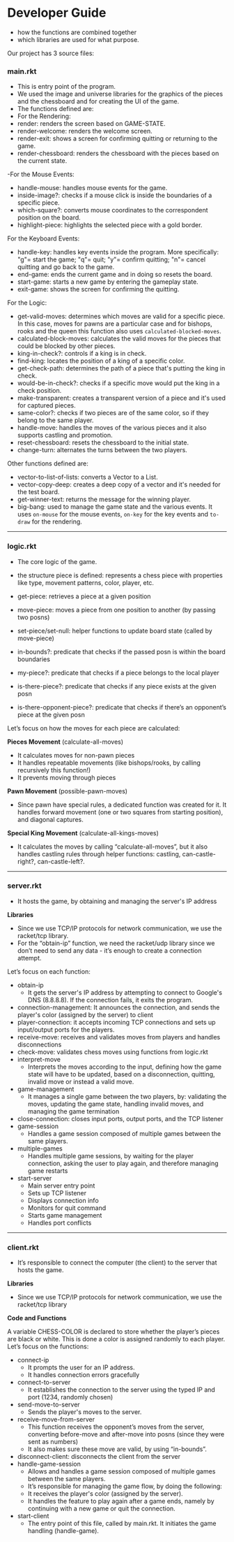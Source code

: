 # Developer Guide

- how the functions are combined together
- which libraries are used for what purpose.

Our project has 3 source files: 

### main.rkt

- This is entry point of the program.
- We used the image and universe libraries for the graphics of the pieces and the chessboard and for creating the UI of the game.
- The functions defined are:
- For the Rendering:
- render: renders the screen based on GAME-STATE.
- render-welcome: renders the welcome screen.
- render-exit: shows a screen for confirming quitting or returning to the game.
- render-chessboard: renders the chessboard with the pieces based on the current state.

-For the Mouse Events:
- handle-mouse: handles mouse events for the game.
- inside-image?: checks if a mouse click is inside the boundaries of a specific piece.
- which-square?: converts mouse coordinates to the correspondent position on the board.
- highlight-piece: highlights the selected piece with a gold border.

For the Keyboard Events:
- handle-key: handles key events inside the program. More specifically: "g"= start the game; "q"= quit; "y"= confirm quitting; "n"= cancel quitting and go back to the game.
- end-game: ends the current game and in doing so resets the board.
- start-game: starts a new game by entering the gameplay state.
- exit-game: shows the screen for confirming the quitting.

For the Logic:
- get-valid-moves: determines which moves are valid for a specific piece. In this case, moves for pawns are a particular case and for bishops, rooks and the queen this function also uses `calculated-blocked-moves`.
- calculated-block-moves: calculates the valid moves for the pieces that could be blocked by other pieces.
- king-in-check?: controls if a king is in check.
- find-king: locates the position of a king of a specific color.
- get-check-path: determines the path of a piece that's putting the king in check.
- would-be-in-check?: checks if a specific move would put the king in a check position.
- make-transparent: creates a transparent version of a piece and it's used for captured pieces.
- same-color?: checks if two pieces are of the same color, so if they belong to the same player.
- handle-move: handles the moves of the various pieces and it also supports castling and promotion.
- reset-chessboard: resets the chessboard to the initial state.
- change-turn: alternates the turns between the two players.

Other functions defined are:
- vector-to-list-of-lists: converts a Vector<Vector> to a List<List>.
- vector-copy-deep: creates a deep copy of a vector and it's needed for the test board.
- get-winner-text: returns the message for the winning player.
- big-bang: used to manage the game state and the various events. It uses `on-mouse` for the mouse events, `on-key` for the key events and `to-draw` for the rendering.
---

### logic.rkt

- The core logic of the game.
- the structure piece is defined: represents a chess piece with properties like type, movement patterns, color, player, etc.

- get-piece: retrieves a piece at a given position
- move-piece: moves a piece from one position to another (by passing two posns)
- set-piece/set-null: helper functions to update board state (called by move-piece)
- in-bounds?: predicate that checks if the passed posn is within the board boundaries
- my-piece?: predicate that checks if a piece belongs to the local player
- is-there-piece?: predicate that checks if any piece exists at the given posn
- is-there-opponent-piece?: predicate that checks if there’s an opponent’s piece at the given posn

Let’s focus on how the moves for each piece are calculated: 

**Pieces Movement** (calculate-all-moves)

- It calculates moves for non-pawn pieces
- It handles repeatable movements (like bishops/rooks, by calling recursively this function!)
- It prevents moving through pieces

**Pawn Movement** (possible-pawn-moves)

- Since pawn have special rules, a dedicated function was created for it. It handles forward movement (one or two squares from starting position), and diagonal captures.

**Special King Movement** (calculate-all-kings-moves)

- It calculates the moves by calling “calculate-all-moves”, but it also handles castling rules through helper functions: castling, can-castle-right?, can-castle-left?.

---

### server.rkt

- It hosts the game, by obtaining and managing the server's IP address

**Libraries**

- Since we use TCP/IP protocols for network communication, we use the racket/tcp library.
- For the “obtain-ip” function, we need the racket/udp library since we don’t need to send any data - it’s enough to create a connection attempt.

Let’s focus on each function:

- obtain-ip
    - It gets the server's IP address by attempting to connect to Google's DNS (8.8.8.8). If the connection fails, it exits the program.
- connection-management: It announces the connection, and sends the player's color (assigned by the server) to client
- player-connection: it accepts incoming TCP connections and sets up input/output ports for the players.
- receive-move: receives and validates moves from players and handles disconnections
- check-move: validates chess moves using functions from logic.rkt
- interpret-move
    - Interprets the moves according to the input, defining how the game state will have to be updated, based on a disconnection, quitting, invalid move or instead a valid move.
- game-management
    - It manages a single game between the two players, by: validating the moves, updating the game state, handling invalid moves, and managing the game termination
- close-connection: closes input ports, output ports, and the TCP listener
- game-session
    - Handles a game session composed of multiple games between the same players.
- multiple-games
    - Handles multiple game sessions, by waiting for the player connection, asking the user to play again, and therefore managing game restarts
- start-server
    - Main server entry point
    - Sets up TCP listener
    - Displays connection info
    - Monitors for quit command
    - Starts game management
    - Handles port conflicts

---

### client.rkt

- It’s responsible to connect the computer (the client) to the server that hosts the game.

**Libraries**

- Since we use TCP/IP protocols for network communication, we use the racket/tcp library

**Code and Functions**

A variable CHESS-COLOR is declared to store whether the player’s pieces are black or white. This is done a color is assigned randomly to each player. Let’s focus on the functions: 

- connect-ip
    - It prompts the user for an IP address.
    - It handles connection errors gracefully
- connect-to-server
    - It establishes the connection to the server using the typed IP and port (1234, randomly chosen)
- send-move-to-server
    - Sends the player's moves to the server.
- receive-move-from-server
    - This function receives the opponent’s moves from the server, converting before-move and after-move into posns (since they were sent as numbers)
    - It also makes sure these move are valid, by using “in-bounds”.
- disconnect-client: disconnects the client from the server
- handle-game-session
   - Allows and handles a game session composed of multiple games between the same players.
   - It’s responsible for managing the game flow, by doing the following:
    - It receives the player's color (assigned by the server).
    - It handles the feature to play again after a game ends, namely by continuing with a new game or quit the connection.
- start-client
    - The entry point of this file, called by main.rkt. It initiates the game handling (handle-game).